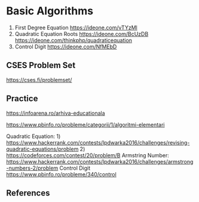# Basic Algorithms
1. First Degree Equation https://ideone.com/vTYzMl
2. Quadratic Equation Roots https://ideone.com/BcUzDB https://ideone.com/thinkphp/quadraticequation
3. Control Digit https://ideone.com/NfMEbD

## CSES Problem Set
https://cses.fi/problemset/

## Practice
https://infoarena.ro/arhiva-educationala

https://www.pbinfo.ro/probleme/categorii/1/algoritmi-elementari

Quadratic Equation: 1) https://www.hackerrank.com/contests/lpdwarka2016/challenges/revising-quadratic-equations/problem  2) https://codeforces.com/contest/20/problem/B
Armstring Number: https://www.hackerrank.com/contests/lpdwarka2016/challenges/armstrong-numbers-2/problem
Control Digit https://www.pbinfo.ro/probleme/340/control

## References

